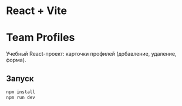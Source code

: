 # React + Vite

# Team Profiles

Учебный React-проект: карточки профилей (добавление, удаление, форма).

## Запуск
```bash
npm install
npm run dev
